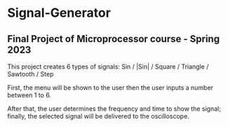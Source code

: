 # Signal-Generator
## Final Project of Microprocessor course - Spring 2023

This project creates 6 types of signals: Sin / |Sin| / Square / Triangle / Sawtooth / Step

First, the menu will be shown to the user then the user inputs a number between 1 to 6.

After that, the user determines the frequency and time to show the signal; finally, the selected signal will be delivered to the oscilloscope.


